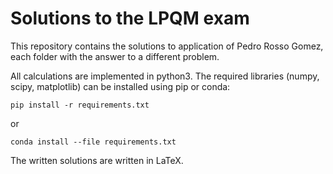 # Solutions to the LPQM exam

This repository contains the solutions to application of Pedro Rosso Gomez, each folder with the answer to a different problem.

All calculations are implemented in python3. The required libraries (numpy, scipy, matplotlib) can be installed using pip or conda:

```
pip install -r requirements.txt
```
or
```
conda install --file requirements.txt
```

The written solutions are written in LaTeX.